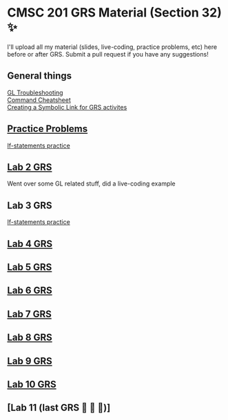 # CMSC 201 GRS Material (Section 32) :sparkles:
I'll upload all my material (slides, live-coding, practice problems, etc) here before or after GRS. Submit a pull request if you have any suggestions!

## General things
[GL Troubleshooting](https://github.com/agathaturya/cmsc_201_grs/blob/master/lab2/gl_troubleshooting.md)  
[Command Cheatsheet](https://github.com/agathaturya/cmsc_201_grs/blob/master/lab2/terminal_cheatsheet.md)  
[Creating a Symbolic Link for GRS activites](https://github.com/agathaturya/cmsc_201_grs/blob/master/symbolic_link/symbolic_link.md)


## [Practice Problems](https://github.com/agathaturya/cmsc_201_grs/blob/master/practice)
[If-statements practice](https://github.com/agathaturya/cmsc_201_grs/blob/master/practice/output_practice.md)

## [Lab 2 GRS](https://github.com/agathaturya/cmsc_201_grs/tree/master/lab2)
Went over some GL related stuff, did a live-coding example  

## Lab 3 GRS
[If-statements practice](https://github.com/agathaturya/cmsc_201_grs/blob/master/practice/output_practice.md)

## [Lab 4 GRS](https://github.com/agathaturya/cmsc_201_grs/tree/master/lab4)

## [Lab 5 GRS](https://github.com/agathaturya/cmsc_201_grs/tree/master/lab5)

## [Lab 6 GRS](https://github.com/agathaturya/cmsc_201_grs/tree/master/lab6)

## [Lab 7 GRS](https://github.com/agathaturya/cmsc_201_grs/tree/master/lab7)  

## [Lab 8 GRS](https://github.com/agathaturya/cmsc_201_grs/tree/master/lab8)  

## [Lab 9 GRS](https://github.com/agathaturya/cmsc_201_grs/tree/master/lab9)

## [Lab 10 GRS](https://github.com/agathaturya/cmsc_201_grs/tree/master/lab10/)

## [Lab 11 (last GRS :tada: :balloon: :champagne:)]

